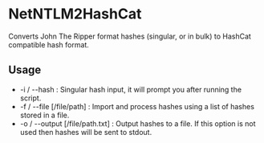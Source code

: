 # NetNTLM2HashCat
Converts John The Ripper format hashes (singular, or in bulk) to HashCat compatible hash format.

## Usage
* -i / --hash                     :  Singular hash input, it will prompt you after running the script.
* -f / --file [/file/path]        :  Import and process hashes using a list of hashes stored in a file.
* -o / --output [/file/path.txt]  :  Output hashes to a file. If this option is not used then hashes will be sent to stdout.

